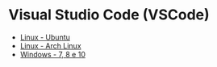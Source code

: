 # Visual Studio Code (VSCode)

- [Linux - Ubuntu](./linux/ubuntu.md)
- [Linux - Arch Linux](./linux/archlinux.md)
- [Windows - 7, 8 e 10](./windows/windows.md)
